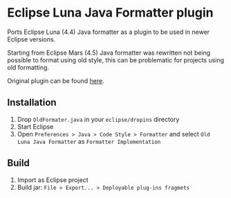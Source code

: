 # Eclipse Luna Java Formatter plugin

Ports Eclipse Luna (4.4) Java formatter as a plugin to be used in newer Eclipse versions.

Starting from Eclipse Mars (4.5) Java formatter was rewritten not being possible to format using old style, this can be problematic for projects using old formatting.

Original plugin can be found [here](http://eclipse-n-mati.blogspot.com.es/2015/06/eclipse-mars-how-to-switch-back-to.html).

## Installation
1. Drop `OldFormater.java` in your `eclipse/dropins` directory
2. Start Eclipse
3. Open `Preferences > Java > Code Style > Formatter` and select `Old Luna Java Formatter` as `Formatter Implementation`

## Build
1. Import as Eclipse project
2. Build jar: `File > Export... > Deployable plug-ins fragmets`
